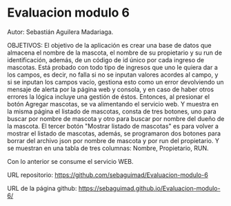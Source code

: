 # Evaluacion modulo 6
Autor: Sebastián Aguilera Madariaga.

OBJETIVOS: El objetivo de la aplicación es crear una base de datos que almacena el nombre de la mascota, el nombre de su propietario y su run de identificación, además, de un código de id único por cada ingreso de mascotas. Está probado con todo tipo de ingresos que uno le quiera dar a los campos, es decir, no falla si no se inputan valores acordes al campo, y si se inputan los campos vacío, gestiona esto como un error devolviendo un mensaje de alerta por la página web y consola, y en caso de haber otros errores la lógica incluye una gestión de éstos.
Entonces, al presionar el botón Agregar mascotas, se va alimentando el servicio web.
Y muestra en la misma página el listado de mascotas, consta de tres botones, uno para buscar por nombre de mascota
y otro para buscar por nombre del dueño de la mascota. El tercer botón "Mostrar listado de mascotas" es para volver
a mostrar el listado de mascotas, además, se programaron dos botones para borrar del archivo json por nombre de mascota y por run del propietario. Y se muestran en una tabla de tres columnas: Nombre, Propietario, RUN.

Con lo anterior se consume el servicio WEB.

URL repositorio: https://github.com/sebaguimad/Evaluacion-modulo-6

URL de la página github: https://sebaguimad.github.io/Evaluacion-modulo-6/